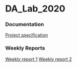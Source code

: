 # DA_Lab_2020

### Documentation
[Project specification](https://github.com/Alex-Elias/DA_Lab_2020/blob/master/documentation/projectspecification.md)

### Weekly Reports
[Weekly report 1](https://github.com/Alex-Elias/DA_Lab_2020/blob/master/documentation/weeklyreport1.md)
[Weekly report 2](https://github.com/Alex-Elias/Pathfinder/blob/master/documentation/weeklyreport2.md)
